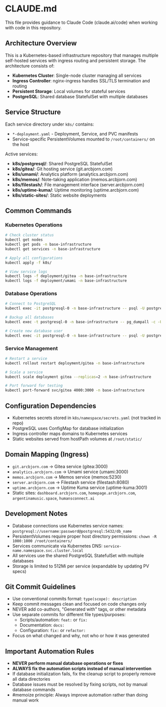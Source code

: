 # CLAUDE.md

This file provides guidance to Claude Code (claude.ai/code) when working with code in this repository.

## Architecture Overview

This is a Kubernetes-based infrastructure repository that manages multiple self-hosted services with ingress routing and persistent storage. The architecture consists of:

- **Kubernetes Cluster**: Single-node cluster managing all services
- **Ingress Controller**: nginx-ingress handles SSL/TLS termination and routing
- **Persistent Storage**: Local volumes for stateful services
- **PostgreSQL**: Shared database StatefulSet with multiple databases

## Service Structure

Each service directory under `k8s/` contains:
- `*-deployment.yaml` - Deployment, Service, and PVC manifests
- Service-specific PersistentVolumes mounted to `/root/containers/` on the host

Active services:
- **k8s/postgresql/**: Shared PostgreSQL StatefulSet
- **k8s/gitea/**: Git hosting service (git.arcbjorn.com)
- **k8s/umami/**: Analytics platform (analytics.arcbjorn.com)
- **k8s/memos/**: Note-taking application (memos.arcbjorn.com)
- **k8s/filestash/**: File management interface (server.arcbjorn.com)
- **k8s/uptime-kuma/**: Uptime monitoring (uptime.arcbjorn.com)
- **k8s/static-sites/**: Static website deployments

## Common Commands

### Kubernetes Operations
```bash
# Check cluster status
kubectl get nodes
kubectl get pods -n base-infrastructure
kubectl get services -n base-infrastructure

# Apply all configurations
kubectl apply -f k8s/

# View service logs
kubectl logs -f deployment/gitea -n base-infrastructure
kubectl logs -f deployment/umami -n base-infrastructure
```

### Database Operations
```bash
# Connect to PostgreSQL
kubectl exec -it postgresql-0 -n base-infrastructure -- psql -U postgres -d postgres

# Backup all databases
kubectl exec -t postgresql-0 -n base-infrastructure -- pg_dumpall -c -U postgres > backup_$(date +%Y%m%d).sql

# Create new database user
kubectl exec -it postgresql-0 -n base-infrastructure -- psql -U postgres -d postgres -c "CREATE USER newuser WITH PASSWORD 'password';"
```

### Service Management
```bash  
# Restart a service
kubectl rollout restart deployment/gitea -n base-infrastructure

# Scale a service
kubectl scale deployment gitea --replicas=2 -n base-infrastructure

# Port forward for testing
kubectl port-forward svc/gitea 4000:3000 -n base-infrastructure
```

## Configuration Dependencies

- Kubernetes secrets stored in `k8s/namespace/secrets.yaml` (not tracked in repo)
- PostgreSQL uses ConfigMap for database initialization
- Ingress controller maps domains to Kubernetes services
- Static websites served from hostPath volumes at `/root/static/`

## Domain Mapping (Ingress)

- `git.arcbjorn.com` → Gitea service (gitea:3000)
- `analytics.arcbjorn.com` → Umami service (umami:3000)
- `memos.arcbjorn.com` → Memos service (memos:5230)
- `server.arcbjorn.com` → Filestash service (filestash:8080)
- `uptime.arcbjorn.com` → Uptime Kuma service (uptime-kuma:3001)
- Static sites: `dashboard.arcbjorn.com`, `homepage.arcbjorn.com`, `argentinamusic.space`, `humansconnect.ai`

## Development Notes

- Database connections use Kubernetes service names: `postgresql://username:password@postgresql:5432/db_name`
- PersistentVolumes require proper host directory permissions: `chown -R 1000:1000 /root/containers/`
- Services communicate via Kubernetes DNS: `service-name.namespace.svc.cluster.local`
- All services use the shared PostgreSQL StatefulSet with multiple databases
- Storage is limited to 512Mi per service (expandable by updating PV specs)

## Git Commit Guidelines

- Use conventional commits format: `type(scope): description`
- Keep commit messages clean and focused on code changes only
- NEVER add co-authors, "Generated with" tags, or other metadata
- Use separate commits for different file types/purposes:
  - Scripts/automation: `feat:` or `fix:`
  - Documentation: `docs:`
  - Configuration: `fix:` or `refactor:`
- Focus on what changed and why, not who or how it was generated

## Important Automation Rules

- **NEVER perform manual database operations or fixes**
- **ALWAYS fix the automation scripts instead of manual intervention**
- If database initialization fails, fix the cleanup script to properly remove all data directories
- Database issues must be resolved by fixing scripts, not by manual database commands
- #memoize principle: Always improve automation rather than doing manual work